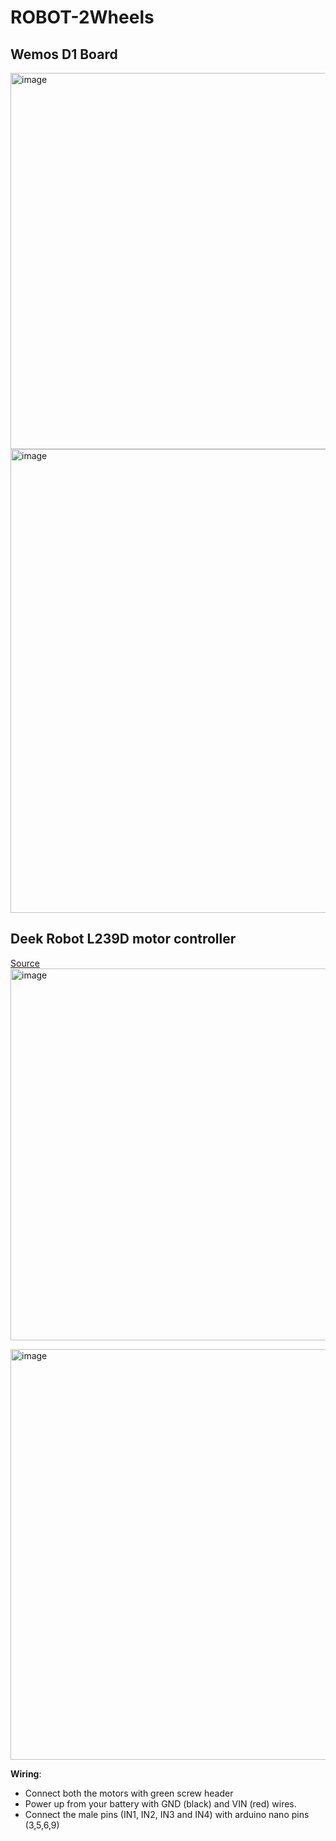 # ROBOT-2Wheels

## Wemos D1 Board
<img width="602" alt="image" src="https://user-images.githubusercontent.com/101444683/219460703-6d5be90c-e4c2-42a1-a2c7-5e923493b7f8.png">

<img width="742" alt="image" src="https://user-images.githubusercontent.com/101444683/219460615-87779593-0df1-4238-82c6-accb455869fe.png">



## Deek Robot L239D motor controller

[Source](https://coderdojo-robots.readthedocs.io/en/latest/motor-direction-testing/)
<img width="595" alt="image" src="https://user-images.githubusercontent.com/101444683/218794936-28894d2f-876b-47c7-bdef-02692809ed5c.png">

<img width="657" alt="image" src="https://user-images.githubusercontent.com/101444683/218944975-6674d931-2f6b-42c9-b049-aff3f79fefe4.png">

**Wiring**:  
- Connect both the motors with green screw header
- Power up from your battery with GND (black) and VIN (red) wires.
- Connect the male pins (IN1, IN2, IN3 and IN4) with arduino nano pins (3,5,6,9)


